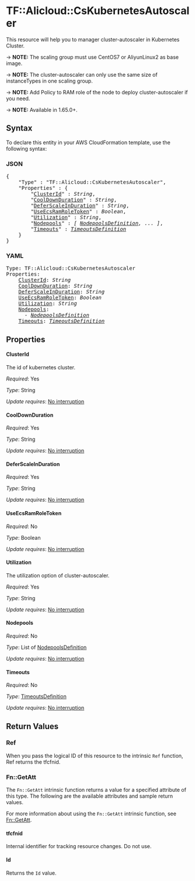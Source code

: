 # TF::Alicloud::CsKubernetesAutoscaler

This resource will help you to manager cluster-autoscaler in Kubernetes Cluster. 

-> **NOTE:** The scaling group must use CentOS7 or AliyunLinux2 as base image.

-> **NOTE:** The cluster-autoscaler can only use the same size of instanceTypes in one scaling group. 

-> **NOTE:** Add Policy to RAM role of the node to deploy cluster-autoscaler if you need.

-> **NOTE:** Available in 1.65.0+.

## Syntax

To declare this entity in your AWS CloudFormation template, use the following syntax:

### JSON

<pre>
{
    "Type" : "TF::Alicloud::CsKubernetesAutoscaler",
    "Properties" : {
        "<a href="#clusterid" title="ClusterId">ClusterId</a>" : <i>String</i>,
        "<a href="#cooldownduration" title="CoolDownDuration">CoolDownDuration</a>" : <i>String</i>,
        "<a href="#deferscaleinduration" title="DeferScaleInDuration">DeferScaleInDuration</a>" : <i>String</i>,
        "<a href="#useecsramroletoken" title="UseEcsRamRoleToken">UseEcsRamRoleToken</a>" : <i>Boolean</i>,
        "<a href="#utilization" title="Utilization">Utilization</a>" : <i>String</i>,
        "<a href="#nodepools" title="Nodepools">Nodepools</a>" : <i>[ <a href="nodepoolsdefinition.md">NodepoolsDefinition</a>, ... ]</i>,
        "<a href="#timeouts" title="Timeouts">Timeouts</a>" : <i><a href="timeoutsdefinition.md">TimeoutsDefinition</a></i>
    }
}
</pre>

### YAML

<pre>
Type: TF::Alicloud::CsKubernetesAutoscaler
Properties:
    <a href="#clusterid" title="ClusterId">ClusterId</a>: <i>String</i>
    <a href="#cooldownduration" title="CoolDownDuration">CoolDownDuration</a>: <i>String</i>
    <a href="#deferscaleinduration" title="DeferScaleInDuration">DeferScaleInDuration</a>: <i>String</i>
    <a href="#useecsramroletoken" title="UseEcsRamRoleToken">UseEcsRamRoleToken</a>: <i>Boolean</i>
    <a href="#utilization" title="Utilization">Utilization</a>: <i>String</i>
    <a href="#nodepools" title="Nodepools">Nodepools</a>: <i>
      - <a href="nodepoolsdefinition.md">NodepoolsDefinition</a></i>
    <a href="#timeouts" title="Timeouts">Timeouts</a>: <i><a href="timeoutsdefinition.md">TimeoutsDefinition</a></i>
</pre>

## Properties

#### ClusterId

The id of kubernetes cluster.

_Required_: Yes

_Type_: String

_Update requires_: [No interruption](https://docs.aws.amazon.com/AWSCloudFormation/latest/UserGuide/using-cfn-updating-stacks-update-behaviors.html#update-no-interrupt)

#### CoolDownDuration

_Required_: Yes

_Type_: String

_Update requires_: [No interruption](https://docs.aws.amazon.com/AWSCloudFormation/latest/UserGuide/using-cfn-updating-stacks-update-behaviors.html#update-no-interrupt)

#### DeferScaleInDuration

_Required_: Yes

_Type_: String

_Update requires_: [No interruption](https://docs.aws.amazon.com/AWSCloudFormation/latest/UserGuide/using-cfn-updating-stacks-update-behaviors.html#update-no-interrupt)

#### UseEcsRamRoleToken

_Required_: No

_Type_: Boolean

_Update requires_: [No interruption](https://docs.aws.amazon.com/AWSCloudFormation/latest/UserGuide/using-cfn-updating-stacks-update-behaviors.html#update-no-interrupt)

#### Utilization

The utilization option of cluster-autoscaler.

_Required_: Yes

_Type_: String

_Update requires_: [No interruption](https://docs.aws.amazon.com/AWSCloudFormation/latest/UserGuide/using-cfn-updating-stacks-update-behaviors.html#update-no-interrupt)

#### Nodepools

_Required_: No

_Type_: List of <a href="nodepoolsdefinition.md">NodepoolsDefinition</a>

_Update requires_: [No interruption](https://docs.aws.amazon.com/AWSCloudFormation/latest/UserGuide/using-cfn-updating-stacks-update-behaviors.html#update-no-interrupt)

#### Timeouts

_Required_: No

_Type_: <a href="timeoutsdefinition.md">TimeoutsDefinition</a>

_Update requires_: [No interruption](https://docs.aws.amazon.com/AWSCloudFormation/latest/UserGuide/using-cfn-updating-stacks-update-behaviors.html#update-no-interrupt)

## Return Values

### Ref

When you pass the logical ID of this resource to the intrinsic `Ref` function, Ref returns the tfcfnid.

### Fn::GetAtt

The `Fn::GetAtt` intrinsic function returns a value for a specified attribute of this type. The following are the available attributes and sample return values.

For more information about using the `Fn::GetAtt` intrinsic function, see [Fn::GetAtt](https://docs.aws.amazon.com/AWSCloudFormation/latest/UserGuide/intrinsic-function-reference-getatt.html).

#### tfcfnid

Internal identifier for tracking resource changes. Do not use.

#### Id

Returns the <code>Id</code> value.

